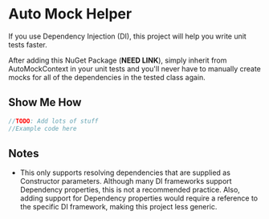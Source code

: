 # Auto Mock Helper

If you use Dependency Injection (DI), this project will help you write unit tests faster.

After adding this NuGet Package (**NEED LINK**), simply inherit from AutoMockContext in your unit tests and you'll never have to manually create mocks for all of the dependencies in the tested class again.

## Show Me How
```c#
//TODO: Add lots of stuff
//Example code here
```

## Notes

- This only supports resolving dependencies that are supplied as Constructor parameters. Although many DI frameworks support Dependency properties, this is not a recommended practice. Also, adding support for Dependency properties would require a reference to the specific DI framework, making this project less generic.
